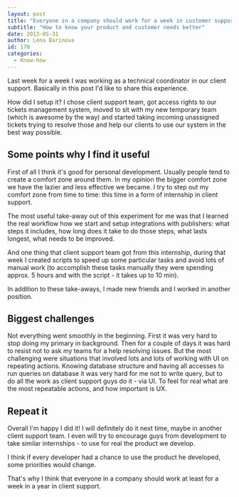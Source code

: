 ```yaml
---
layout: post
title: "Everyone in a company should work for a week in customer support"
subtitle: "How to know your product and customer needs better"
date: 2013-05-31
author: Lena Barinova
id: 170
categories:
  - Know-how
---
```


Last week for a week I was working as a technical coordinator in our client support. Basically in this post I'd like to share this experience.

How did I setup it? I chose client support team, got access rights to our tickets management system, moved to sit with my new temporary team (which is awesome by the way) and started taking incoming unassigned tickets trying to resolve those and help our clients to use our system in the best way possible.

## Some points why I find it useful

First of all I think it's good for personal development. Usually people tend to create a comfort zone around them. In my opinion the bigger comfort zone we have the lazier and less effective we became. I try to step out my comfort zone from time to time: this time in a form of internship in client support.

The most useful take-away out of this experiment for me was that I learned the real workflow how we start and setup integrations with publishers: what steps it includes, how long does it take to do those steps, what lasts longest, what needs to be improved.

And one thing that client support team got from this internship, during that week I created scripts to speed up some particular tasks and avoid lots of manual work (to accomplish these tasks manually they were spending approx. 5 hours and with the script - it takes up to 10 min).

In addition to these take-aways, I made new friends and I worked in another position.

## Biggest challenges

Not everything went smoothly in the beginning. First it was very hard to stop doing my primary in background. Then for a couple of days it was hard to resist not to ask my teams for a help resolving issues. But the most challenging were situations that involved lots and lots of working with UI on repeating actions. Knowing database structure and having all accesses to run queries on database it was very hard for me not to write query, but to do all the work as client support guys do it - via UI. To feel for real what are the most repeatable actions, and how important is UX.

## Repeat it

Overall I'm happy I did it! I will definitely do it next time, maybe in another client support team. I even will try to encourage guys from development to take similar internships - to use for real the product we develop.

I think if every developer had a chance to use the product he developed, some priorities would change.

That's why I think that everyone in a company should work at least for a week in a year in client support.